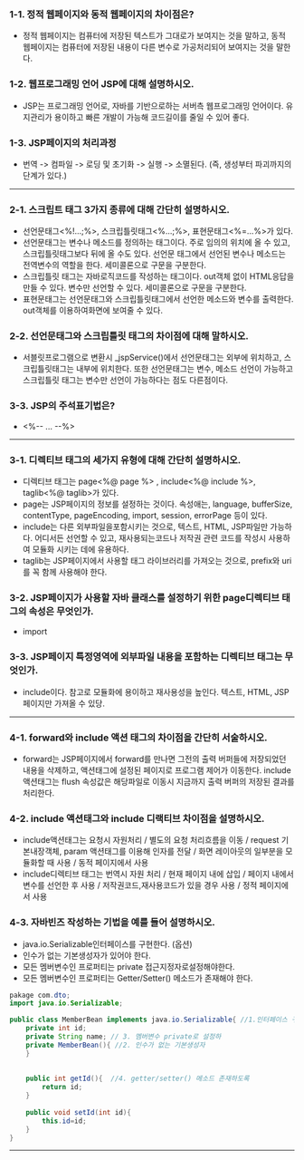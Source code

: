### 1-1. 정적 웹페이지와 동적 웹페이지의 차이점은?
- 정적 웹페이지는 컴퓨터에 저장된 텍스트가 그대로가 보여지는 것을 말하고, 동적 웹페이지는 컴퓨터에 저장된 내용이 다른 변수로 가공처리되어 보여지는 것을 말한다.

### 1-2. 웹프로그래밍 언어 JSP에 대해 설명하시오.
- JSP는 프로그래밍 언어로, 자바를 기반으로하는 서버측 웹프로그래밍 언어이다. 유지관리가 용이하고 빠른 개발이 가능해 코드길이를 줄일 수 있어 좋다.

### 1-3. JSP페이지의 처리과정
- 번역 -> 컴파일 -> 로딩 및 초기화 -> 실행 -> 소멸된다. (즉, 생성부터 파괴까지의 단계가 있다.)

--- 

### 2-1. 스크립트 태그 3가지 종류에 대해 간단히 설명하시오.
- 선언문태그<%!...;%>, 스크립틀릿태그<%...;%>, 표현문태그<%=...%>가 있다.
- 선언문태그는 변수나 메소드를 정의하는 태그이다. 주로 임의의 위치에 올 수 있고, 스크립틀릿태그보다 뒤에 올 수도 있다. 선언문 태그에서 선언된 변수나 메소드는 전역변수의 역할을 한다. 세미콜론으로 구문을 구분한다.
- 스크립틀릿 태그는 자바로직코드를 작성하는 태그이다. out객체 없이 HTML응답을 만들 수 있다. 변수만 선언할 수 있다. 세미콜론으로 구문을 구분한다.
- 표현문태그는 선언문태그와 스크립틀릿태그에서 선언한 메소드와 변수를 출력한다. out객체를 이용하여화면에 보여줄 수 있다.


### 2-2. 선언문태그와 스크립틀릿 태그의 차이점에 대해 말하시오. 
- 서블릿프로그램으로 변환시 _jspService()에서 선언문태그는 외부에 위치하고, 스크립틀릿태그는 내부에 위치한다.
또한 선언문태그는 변수, 메소드 선언이 가능하고 스크립틀릿 태그는 변수만 선언이 가능하다는 점도 다른점이다. 

### 3-3. JSP의 주석표기법은?
- <%-- ... --%>

--- 

### 3-1. 디렉티브 태그의 세가지 유형에 대해 간단히 설명하시오.
- 디렉티브 태그는 page<%@ page %> , include<%@ include %>, taglib<%@ taglib>가 있다.
- page는 JSP페이지의 정보를 설정하는 것이다. 속성애는, language, bufferSize, contentType, pageEncoding, import, session, errorPage 등이 있다.
- include는 다른 외부파일을포함시키는 것으로, 텍스트, HTML, JSP파일만 가능하다. 어디서든 선언할 수 있고, 재사용되는코드나 저작권 관련 코드를 작성시 사용하여 모듈화 시키는 데에 유용하다.
- taglib는 JSP페이지에서 사용할 태그 라이브러리를 가져오는 것으로, prefix와 uri를 꼭 함께 사용해야 한다.

### 3-2. JSP페이지가 사용할 자바 클래스를 설정하기 위한 page디렉티브 태그의 속성은 무엇인가.
- import

### 3-3. JSP페이지 특정영역에 외부파일 내용을 포함하는 디렉티브 태그는 무엇인가.
- include이다. 참고로 모듈화에 용이하고 재사용성을 높인다. 텍스트, HTML, JSP 페이지만 가져올 수 있당.

--- 

### 4-1. forward와 include 액션 태그의 차이점을 간단히 서술하시오.
- forward는 JSP페이지에서 forward를 만나면 그전의 출력 버퍼들에 저장되었던 내용을 삭제하고, 액션태그에 설정된 페이지로 프로그램 제어가 이동한다. include 액션태그는 flush 속성값은 해당파일로 이동시 지금까지 출력 버퍼의 저장된 결과를 처리한다.

### 4-2. include 액션태그와 include 디랙티브 차이점을 설명하시오.
- include액션태그는 요청시 자원처리 / 별도의 요청 처리흐름을 이동 / request 기본내장객체, param 액션태그를 이용해 인자를 전달 / 화면 레이아웃의 일부분을 모듈화할 때 사용 / 동적 페이지에서 사용
- include디렉티브 태그는 번역시 자원 처리 / 현재 페이지 내에 삽입 / 페이지 내에서 변수를 선언한 후 사용 / 저작권코드,재사용코드가 있을 경우 사용 / 정적 페이지에서 사용

### 4-3. 자바빈즈 작성하는 기법을 예를 들어 설명하시오. 

- java.io.Serializable인터페이스를 구현한다. (옵션)
- 인수가 없는 기본생성자가 있어야 한다.
- 모든 멤버변수인 프로퍼티는 private 접근지정자로설정해야한다.
- 모든 멤버변수인 프로퍼티는 Getter/Setter() 메소드가 존재해야 한다.

```java
pakage com.dto;
import java.io.Serializable;

public class MemberBean implements java.io.Serializable{ //1.인터페이스 구현
	private int id;
	private String name; // 3. 멤버변수 private로 설정하
	private MemberBean(){ //2. 인수가 없는 기본생성자  
	} 
	
	
	public int getId(){  //4. getter/setter() 메소드 존재하도록
		return id;
	}
	
	public void setId(int id){
		this.id=id;
	}
}
```

--- 

